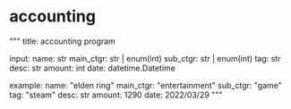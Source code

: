 # accounting
 
"""
title: accounting program

input:
    name: str
    main_ctgr: str | enum(int)
    sub_ctgr: str | enum(int)
    tag: str
    desc: str
    amount: int
    date: datetime.Datetime

example:
    name: "elden ring"
    main_ctgr: "entertainment"
    sub_ctgr: "game"
    tag: "steam"
    desc: str
    amount: 1290
    date: 2022/03/29
"""